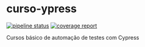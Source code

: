 # curso-ypress

[![pipeline status](https://gitlab.com/ronaldokarmo/curso-ypress/badges/master/pipeline.svg)](https://gitlab.com/ronaldokarmo/curso-ypress/-/commits/master)
[![coverage report](https://gitlab.com/ronaldokarmo/curso-ypress/badges/master/coverage.svg)](https://gitlab.com/ronaldokarmo/curso-ypress/-/commits/master)

Cursos básico de automação de testes com Cypress